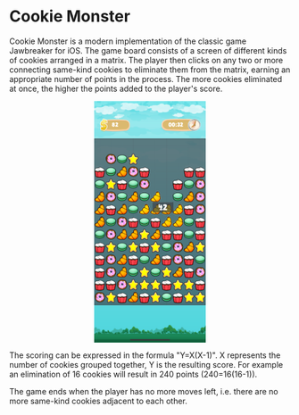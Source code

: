 # Cookie Monster

Cookie Monster is a modern implementation of the classic game Jawbreaker for iOS.
The game board consists of a screen of different kinds of cookies arranged in a matrix.
The player then clicks on any two or more connecting same-kind cookies to eliminate them
from the matrix, earning an appropriate number of points in the process. The more cookies
eliminated at once, the higher the points added to the player's score.

<img src="Screenshots/iPhone 12 Pro Max.png" 
        alt="Cookie Monster" 
        width="200"
        style="display: block; margin: 0 auto" />

The scoring can be expressed in the formula "Y=X(X-1)". X represents the number of cookies
grouped together, Y is the resulting score. For example an elimination of 16 cookies will
result in 240 points (240=16(16-1)).

The game ends when the player has no more moves left, i.e. there are no more same-kind cookies
adjacent to each other.